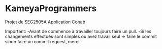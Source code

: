 # KameyaProgrammers
Projet de SEG2505A<return>
Application Cohab

Important:<return>
-Avant de commence à travailler toujours faire un pull.<return>
-Si les changements effectués sont simples ou avez travail seul => faire le commit sinon faire un commit request, merci.
